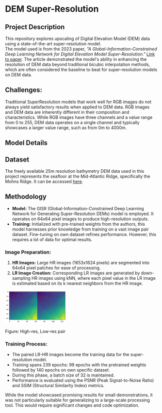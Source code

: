 # DEM Super-Resolution

## Project Description
This repository explores upscaling of Digital Elevation Model (DEM) data using a state-of-the-art super-resolution model.   
The model used is from the 2023 paper, *"A Global-Information-Constrained Deep Learning Network for Digital Elevation Model Super-Resolution."* [Link to paper](https://www.mdpi.com/2072-4292/15/2/305).
The article demonstrated the model's ability in enhancing the resolution of DEM data beyond traditional bicubic interpolation methods, which are often considered the baseline to beat for super-resolution models on DEM data.


## Challenges:
Traditional SuperResolution models that work well for RGB images do not always yield satisfactory results when applied to DEM data. RGB images and DEM data are inherently different in their composition and characteristics. While RGB images have three channels and a value range from 0 to 255, DEM data operates on a single channel and typically showcases a larger value range, such as from 0m to 4000m.


## Model Details


## Dataset
The freely available 25m resolution bathymetry DEM data used in this project represents the seafloor at the Mid-Atlantic Ridge, specifically the Mohns Ridge. It can be accessed [here](https://dybdedata.kartverket.no/DybdedataInnsyn/).

## Methodology
- **Model:** The GISR (Global-Information-Constrained Deep Learning Network for Generating Super-Resolution DEMs) model is employed. It operates on 64x64 pixel images to produce high-resolution outputs. 
- **Training:** Initialized with pre-trained weights from the authors, this model harnesses prior knowledge from training on a vast image pair dataset. Fine-tuning on own dataset refines performance. However, this requires a lot of data for optimal results.
  
### Image Preparation:
1. **HR Images:** Large HR images (1653x1624 pixels) are segmented into 64x64 pixel patches for ease of processing.
2. **LR Image Creation:** Corresponding LR images are generated by down-sampling HR images using kNN, where each pixel value in the LR image is estimated based on its k nearest neighbors from the HR image.

<p float="center">
  <img src="https://github.com/t-haakens/DEM_SuperResolution/blob/main/hr_lr_pair.png" width="40%" alt="High-res, Low-res pair" />   
</p>
Figure: High-res, Low-res pair

### Training Process:
- The paired LR-HR images become the training data for the super-resolution model.
- Training spans 239 epochs: 99 epochs with the pretrained weights followed by 140 epochs on own specific dataset.
- During this phase, a batch size of 32 is maintained.
- Performance is evaluated using the PSNR (Peak Signal-to-Noise Ratio) and SSIM (Structural Similarity Index) metrics.

While the model showcased promising results for small demonstrations, it was not particularly suitable for generalizing to a large-scale processing tool.
This would require significant changes and code optimization.
